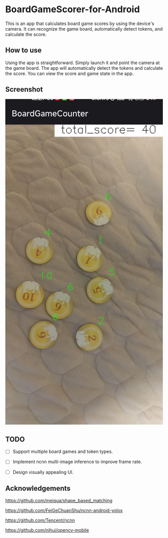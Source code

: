 # BoardGameScorer-for-Android

This is an app that calculates board game scores by using the device's camera. It can recognize the game board, automatically detect tokens, and calculate the score.

## How to use

Using the app is straightforward. Simply launch it and point the camera at the game board. The app will automatically detect the tokens and calculate the score. You can view the score and game state in the app.

## Screenshot

![screenshot](screenshot.jpg)

## TODO

- [ ] Support multiple board games and token types.

- [ ] Implement ncnn multi-image inference to improve frame rate. 
- [ ] Design visually appealing UI.

## Acknowledgements

https://github.com/meiqua/shape_based_matching

https://github.com/FeiGeChuanShu/ncnn-android-yolox

https://github.com/Tencent/ncnn

https://github.com/nihui/opencv-mobile
